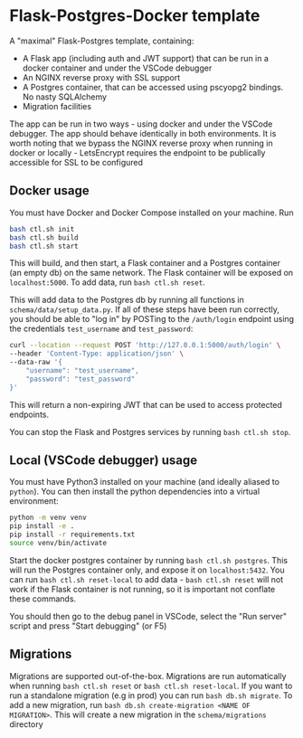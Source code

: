 # Flask-Postgres-Docker template

A "maximal" Flask-Postgres template, containing:

- A Flask app (including auth and JWT support) that can be run in a docker container and under the VSCode debugger
- An NGINX reverse proxy with SSL support
- A Postgres container, that can be accessed using pscyopg2 bindings. No nasty SQLAlchemy
- Migration facilities

The app can be run in two ways - using docker and under the VSCode debugger. The app should behave identically in both environments. It is worth noting that we bypass the NGINX reverse proxy when running in docker or locally - LetsEncrypt requires the endpoint to be publically accessible for SSL to be configured

## Docker usage

You must have Docker and Docker Compose installed on your machine. Run

```bash
bash ctl.sh init
bash ctl.sh build
bash ctl.sh start
```

This will build, and then start, a Flask container and a Postgres container (an empty db) on the same network. The Flask container will be exposed on `localhost:5000`. To add data, run `bash ctl.sh reset`.

This will add data to the Postgres db by running all functions in `schema/data/setup_data.py`. If all of these steps have been run correctly, you should be able to "log in" by POSTing to the `/auth/login` endpoint using the credentials `test_username` and `test_password`:

```bash
curl --location --request POST 'http://127.0.0.1:5000/auth/login' \
--header 'Content-Type: application/json' \
--data-raw '{
    "username": "test_username",
    "password": "test_password"
}'
```

This will return a non-expiring JWT that can be used to access protected endpoints.

You can stop the Flask and Postgres services by running `bash ctl.sh stop`. 

## Local (VSCode debugger) usage

You must have Python3 installed on your machine (and ideally aliased to `python`). You can then install the python dependencies into a virtual environment:

```bash
python -m venv venv
pip install -e .
pip install -r requirements.txt
source venv/bin/activate
```

Start the docker postgres container by running `bash ctl.sh postgres`. This will run the Postgres container only, and expose it on `localhost:5432`. You can run `bash ctl.sh reset-local` to add data - `bash ctl.sh reset` will not work if the Flask container is not running, so it is important not conflate these commands.

You should then go to the debug panel in VSCode, select the "Run server" script and press "Start debugging" (or F5)

## Migrations

Migrations are supported out-of-the-box. Migrations are run automatically when running `bash ctl.sh reset` or `bash ctl.sh reset-local`. If you want to run a standalone migration (e.g in prod) you can run `bash db.sh migrate`. To add a new migration, run `bash db.sh create-migration <NAME OF MIGRATION>`. This will create a new migration in the `schema/migrations` directory
